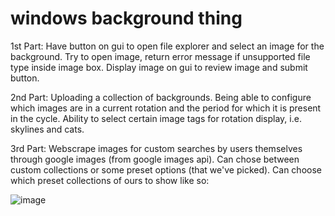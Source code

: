 # windows background thing
 
1st Part: Have button on gui to open file explorer and select an image for the background. Try to open image, return error message if unsupported file type inside image box. Display image on gui to review image and submit button. 

2nd Part: Uploading a collection of backgrounds. Being able to configure which images are in a current rotation and the period for which it is present in the cycle. Ability to select certain image tags for rotation display, i.e. skylines and cats.

3rd Part: Webscrape images for custom searches by users themselves through google images (from google images api). Can chose between custom collections or some preset options (that we've picked). Can choose which preset collections of ours to show like so:

![image](https://user-images.githubusercontent.com/53918934/125491784-4041dac1-6fd8-4e3e-9ecc-44302578c07a.png)
